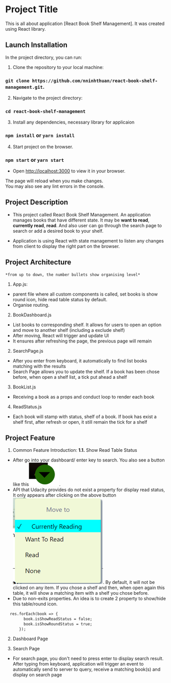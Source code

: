 # Project Title

This is all about application [React Book Shelf Management]. It was created using React library.

## Launch Installation

In the project directory, you can run:
1. Clone the repository to your local machine: 
### `git clone https://github.com/nninhthuan/react-book-shelf-management.git`.

2. Navigate to the project directory:
### `cd react-book-shelf-management`

3. Install any dependencies, necessary library for applicaion
### `npm install` or `yarn install`

4. Start project on the browser.
### `npm start` or `yarn start`

- Open [http://localhost:3000](http://localhost:3000) to view it in your browser.

The page will reload when you make changes.\
You may also see any lint errors in the console.

## Project Description

- This project called React Book Shelf Management. An application manages books that have different state. It may be **want to read**, **currently read**, **read**. And also user can go through the search page to search or add a desired book to your shelf.

- Application is using React with state management to listen any changes from client to display the right part on the browser.

## Project Architecture 
    *from up to down, the number bullets show organising level*
1. App.js: 
  + parent file where all custom components is called, set books is show round icon, hide read table status by default.
  + Organise routing.

2. BookDashboard.js
  + List books to corresponding shelf. It allows for users to open an option and move to another shelf (including a exclude shelf)
  + After moving, React will trigger and update UI
  + It ensures after refreshing the page, the previous page will remain

2. SearchPage.js
  + After you enter from keyboard, it automatically to find list books matching with the results
  + Search Page allows you to update the shelf. If a book has been chose before, when open a shelf list, a tick put ahead a shelf
3. BookList.js
  + Receiving a book as a props and conduct loop to render each book
4. ReadStatus.js
  + Each book will stamp with status, shelf of a book. If book has exist a shelf first, after refresh or open, it still remain the tick for a shelf

## Project Feature
1. Common Feature Introduction:
  **1.1.** Show Read Table Status 
  - After go into your dashboard/ enter key to search. You also see a button like this![alt text](src/assets/btn-show-read-table.png).
  - API that Udacity provides do not exist a property for display read status, It only appears after clicking on the above button ![alt text](src/assets/read-table-status.png). By default, it will not be clicked on any item. If you chose a shelf and then, when open again this table, it will show a matching item with a shelf you chose before.
  - Due to non-exits properties. An idea is to create 2 property to show/hide this table/round icon.
  ```
    res.forEach(book => {
          book.isShowReadStatus = false;
          book.isShowRoundStatus = true;
        });
  ```
2. Dashboard Page

3. Search Page
- For search page, you don&apos;t need to press enter to display search result. After typing from keyboard, application will trigger an event to automatically send to server to query, receive a matching book(s) and display on search page